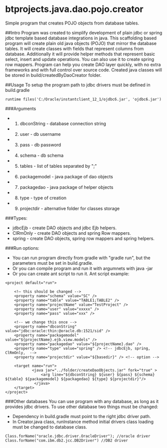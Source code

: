 # btprojects.java.dao.pojo.creator
Simple program that creates POJO objects from database tables.

##Intro 
Program was created to simplify development of plain jdbc or spring jdbc template based database integrations in java. 
This scaffolding based program will create plain old java objects (POJO) that mirror the database tables. It will create classes with fields that represent columns from database. Additionally it will provide helper methods that represent basic select, insert and update operations.  You can also use it to create spring row mappers. 
Program can help you create DAO layer quickly, with no extra frameworks and with full control over source code. 
Created java classes will be stored in build/createdByDaoCreator folder. 

##Usage
To setup the program path to jdbc drivers must be defined in build.gradle
```
runtime files('C:/Oracle/instantclient_12_1/ojdbc6.jar', 'ojdbc6.jar') 
```
###Arguments
* 1. dbconString - database connection string
* 2. user - db username 
* 3. pass - db password 
* 4. schema - db schema 
* 5. tables - list of tables separated by ";"
* 6. packagemodel - java package of dao objects
* 7. packagedao - java package of helper objects
* 8. type - type of creation
* 9. projectdir - alternative folder for classes storage 

###Types:
* jdbcEjb - create DAO objects and jdbc Ejb helpers.
* ClRmOnly - create DAO objects and spring Row mappers.
* spring - create DAO objects, spring row mappers and spring helpers.

###Run options:
* You can run program directly from gradle with "gradle run", but the parameters must be set in build.gradle.
* Or you can compile program and run it with argumnets with java -jar   
* Or you can create ant script to run it. Ant script example:
```
<project default="run">

	<!— this should be changed -->
	<property name="schema" value="SC" />
	<property name="table" value="TABLE1;TABLE2" />
	<property name="projectName" value="TestProject" />
	<property name="user" value="xxxxx" />
	<property name="pass" value="xxx" />
	
	<!-- we change this once -->	
	<property name="dbconString" value="jdbc:oracle:thin:@oracle.db:1521/sid" />
	<property name="packagemodel" value="${projectName}.ejb.view.models" />
	<property name="packagedao" value="${projectName}.dao" />
	<property name="type" value="spring" /> <!-- jdbcEjb, spring, ClRmOnly,  -->
	<property name="projectdir" value="${basedir}" /> <!-- option -->

	<target name="run">
	        <java jar="../folder/createDaoObjects.jar" fork="true" >
	        	<arg line="${dbconString} ${user} ${pass} ${schema} ${table} ${packagemodel} ${packagedao} ${type} ${projectdir}"/>
	         </java> 
	</target>
</project>
```


###Other databases 
You can use program with any database, as long as it provides jdbc drivers. To use other database two things must be changed:
* Dependency in build.gradle must point to the right jdbc driver path.
* In Creator.java class, runInstance method initial drivers class loading must be changed to database class. 
```
Class.forName("oracle.jdbc.driver.OracleDriver"); //oracle driver
Class.forName("com.ibm.db2.jcc.DB2Driver") //DB2 driver
```
